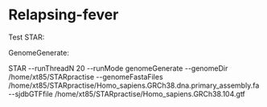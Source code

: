 # Relapsing-fever

Test STAR:

GenomeGenerate:

STAR --runThreadN 20 --runMode genomeGenerate --genomeDir /home/xt85/STARpractise --genomeFastaFiles /home/xt85/STARpractise/Homo_sapiens.GRCh38.dna.primary_assembly.fa --sjdbGTFfile /home/xt85/STARpractise/Homo_sapiens.GRCh38.104.gtf
